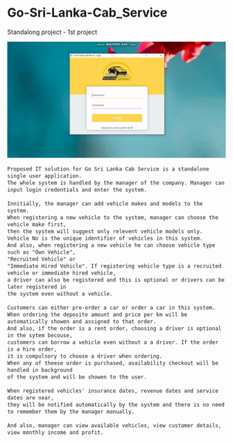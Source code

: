 # Go-Sri-Lanka-Cab_Service

Standalong project - 1st project


![](https://raw.githubusercontent.com/ureshaL/Go-Sri-Lanka-Cab_Service/master/ezgif.com-video-to-gif%20(1).gif)



	Proposed IT solution for Go Sri Lanka Cab Service is a standalone single user application.
	The whole system is handled by the manager of the company. Manager can input login credentials and enter the system.

	Innitially, the manager can add vehicle makes and models to the system.
	When registering a new vehicle to the system, manager can choose the vehicle make first,
	then the system will suggest only relevent vehicle models only. 
	Vehicle No is the unique identifier of vehicles in this system.
	And also, when registering a new vehicle he can choose vehicle type such as "Own Vehicle",
	"Recruited Vehicle" or 
	"Immediate Hired Vehicle". If registering vehicle type is a recruited vehicle or immediate hired vehicle,
	a driver can also be registered and this is optional or drivers can be later registered in
	the system even without a vehicle.
	
	Customers can either pre-order a car or order a car in this system.
	When ordering the deposite amount and price per km will be automatically showen and assigned to that order. 
	And also, if the order is a rent order, choosing a driver is optional in the sytem becouse, 
	customers can borrow a vehicle even without a a driver. If the order is a hire order,
	it is compulsory to choose a driver when ordering.
	When any of theese order is purchased, availability checkout will be handled in background
	of the system and will be showen to the user.	

	When registered vehicles' insurance dates, revenue dates and service dates are near,
	they will be notified automatically by the system and there is no need to remember them by the manager manually.

	And also, manager can view available vehicles, view customer details, view monthly income and profit.
	
	
	
	
	
